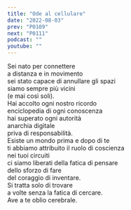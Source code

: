 ```yaml
---
title: "Ode al cellulare"
date: "2022-08-03"
prev: "P0109"
next: "P0111"
podcast: ""
youtube: ""
---
```


Sei nato per connettere  
a distanza e in movimento  
sei stato capace di annullare gli spazi  
siamo sempre più vicini  
(e mai così soli).  
Hai accolto ogni nostro ricordo  
enciclopedia di ogni conoscenza  
hai superato ogni autorità  
anarchia digitale  
priva di responsabilità.  
Esiste un mondo prima e dopo di te  
ti abbiamo attribuito il ruolo di coscienza  
nei tuoi circuiti  
ci siamo liberati della fatica di pensare  
dello sforzo di fare  
del coraggio di inventare.  
Si tratta solo di trovare  
a volte senza la fatica di cercare.  
Ave a te oblio cerebrale.
